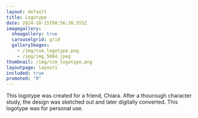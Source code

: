 ```yaml
---
layout: default
title: Logotype
date: 2024-10-15T08:56:38.555Z
imagegallery:
  showgallery: true
  carouselgrid: grid
  galleryImages:
    - /img/csm_logotype.png
    - /img/img_5884.jpeg
thumbnail: /img/csm_logotype.png
layoutpage: layout1
included: true
promoted: "0"
---
```

T﻿his logotype was created for a friend, Chiara. After a thourough character study, the design was sketched out and later digitally converted. This logotype was for personal use.